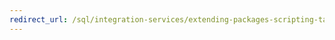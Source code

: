 ```yaml
---
redirect_url: /sql/integration-services/extending-packages-scripting-task-examples/detecting-an-empty-flat-file-with-the-script-task?toc=%2fsql%2fintegration-services%2fextending-packages-scripting-task-examples%2ftoc.json
---
```

